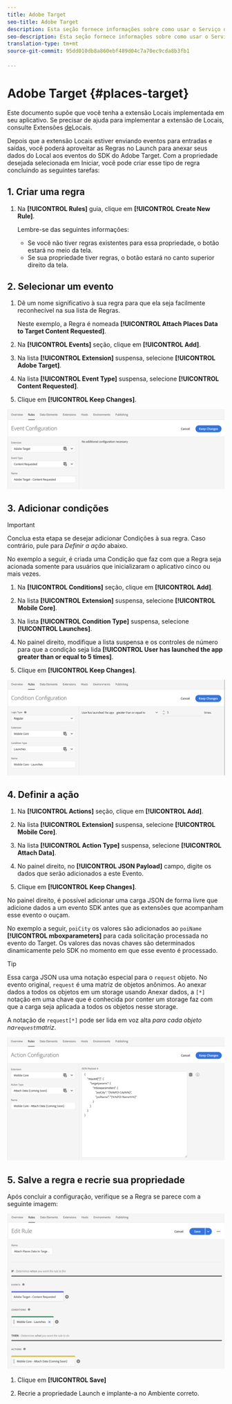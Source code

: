 ```yaml
---
title: Adobe Target
seo-title: Adobe Target
description: Esta seção fornece informações sobre como usar o Serviço de localização com o Adobe Target.
seo-description: Esta seção fornece informações sobre como usar o Serviço de Localização com o Adobe Target.
translation-type: tm+mt
source-git-commit: 95dd010db8a860ebf489d04c7a70ec9cda8b3fb1

---
```



# Adobe Target {#places-target}

Este documento supõe que você tenha a extensão Locais implementada em seu aplicativo. Se precisar de ajuda para implementar a extensão de Locais, consulte Extensões [de](/help/places-ext-aep-sdks/places-extension/places-extension.md)Locais.

Depois que a extensão Locais estiver enviando eventos para entradas e saídas, você poderá aproveitar as Regras no Launch para anexar seus dados do Local aos eventos do SDK do Adobe Target. Com a propriedade desejada selecionada em Iniciar, você pode criar esse tipo de regra concluindo as seguintes tarefas:

## 1. Criar uma regra

1. Na **[!UICONTROL Rules]** guia, clique em **[!UICONTROL Create New Rule]**.

   Lembre-se das seguintes informações:

   * Se você não tiver regras existentes para essa propriedade, o botão estará no meio da tela.
   * Se sua propriedade tiver regras, o botão estará no canto superior direito da tela.

## 2. Selecionar um evento

1. Dê um nome significativo à sua regra para que ela seja facilmente reconhecível na sua lista de Regras.

   Neste exemplo, a Regra é nomeada **[!UICONTROL Attach Places Data to Target Content Requested]**.

1. Na **[!UICONTROL Events]** seção, clique em **[!UICONTROL Add]**.

1. Na lista **[!UICONTROL Extension]** suspensa, selecione **[!UICONTROL Adobe Target]**.

1. Na lista **[!UICONTROL Event Type]** suspensa, selecione **[!UICONTROL Content Requested]**.

1. Clique em **[!UICONTROL Keep Changes]**.

![adicionar um evento](/help/assets/ad-setEvent_target.png)

## 3. Adicionar condições

>[!IMPORTANT]
>
>Conclua esta etapa se desejar adicionar Condições à sua regra. Caso contrário, pule para *Definir a ação* abaixo.

No exemplo a seguir, é criada uma Condição que faz com que a Regra seja acionada somente para usuários que inicializaram o aplicativo cinco ou mais vezes.

1. Na **[!UICONTROL Conditions]** seção, clique em **[!UICONTROL Add]**.

1. Na lista **[!UICONTROL Extension]** suspensa, selecione **[!UICONTROL Mobile Core]**.

1. Na lista **[!UICONTROL Condition Type]** suspensa, selecione **[!UICONTROL Launches]**.

1. No painel direito, modifique a lista suspensa e os controles de número para que a condição seja lida **[!UICONTROL User has launched the app greater than or equal to 5 times]**.

1. Clique em **[!UICONTROL Keep Changes]**.

![adicionar um evento](/help/assets/ad-setCondition_target.png)

## 4. Definir a ação

1. Na **[!UICONTROL Actions]** seção, clique em **[!UICONTROL Add]**.

1. Na lista **[!UICONTROL Extension]** suspensa, selecione **[!UICONTROL Mobile Core]**.

1. Na lista **[!UICONTROL Action Type]** suspensa, selecione **[!UICONTROL Attach Data]**.

1. No painel direito, no **[!UICONTROL JSON Payload]** campo, digite os dados que serão adicionados a este Evento.

1. Clique em **[!UICONTROL Keep Changes]**.

No painel direito, é possível adicionar uma carga JSON de forma livre que adicione dados a um evento SDK antes que as extensões que acompanham esse evento o ouçam.

No exemplo a seguir, `poiCity` os valores são adicionados ao `poiName` **[!UICONTROL mboxparameters]** para cada solicitação processada no evento do Target. Os valores das novas chaves são determinados dinamicamente pelo SDK no momento em que esse evento é processado.

>[!TIP]
>
>Essa carga JSON usa uma notação especial para o `request` objeto. No evento original, `request` é uma matriz de objetos anônimos. Ao anexar dados a todos os objetos em um storage usando Anexar dados, a `[*]` notação em uma chave que é conhecida por conter um storage faz com que a carga seja aplicada a todos os objetos nesse storage.
>
>A notação de `request[*]` pode ser lida em voz alta _para cada objeto na`request`matriz_.

![adicionar um evento](/help/assets/ad-setAction_target.png)

## 5. Salve a regra e recrie sua propriedade

Após concluir a configuração, verifique se a Regra se parece com a seguinte imagem:

![regra concluída](/help/assets/ad-ruleComplete_target.png)

1. Clique em **[!UICONTROL Save]**

1. Recrie a propriedade Launch e implante-a no Ambiente correto.
